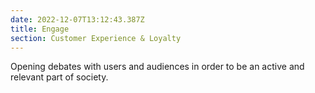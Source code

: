 ```yaml
---
date: 2022-12-07T13:12:43.387Z
title: Engage
section: Customer Experience & Loyalty
---
```


Opening debates with users and audiences in order to be an active and relevant part of society.
